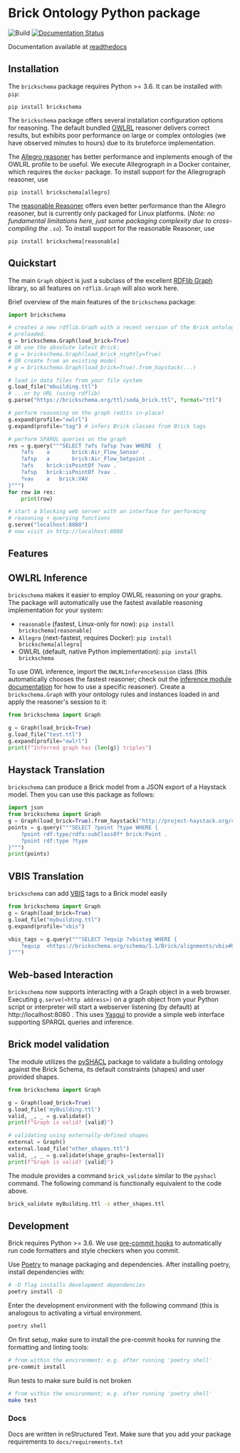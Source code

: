 # Brick Ontology Python package

![Build](https://github.com/BrickSchema/py-brickschema/workflows/Build/badge.svg)
[![Documentation Status](https://readthedocs.org/projects/brickschema/badge/?version=latest)](https://brickschema.readthedocs.io/en/latest/?badge=latest)

Documentation available at [readthedocs](https://brickschema.readthedocs.io/en/latest/)

## Installation

The `brickschema` package requires Python >= 3.6. It can be installed with `pip`:

```
pip install brickschema
```

The `brickschema` package offers several installation configuration options for reasoning.
The default bundled [OWLRL](https://pypi.org/project/owlrl/) reasoner delivers correct results, but exhibits poor performance on large or complex ontologies (we have observed minutes to hours) due to its bruteforce implementation.

The [Allegro reasoner](https://franz.com/agraph/support/documentation/current/materializer.html) has better performance and implements enough of the OWLRL profile to be useful. We execute Allegrograph in a Docker container, which requires the `docker` package. To install support for the Allegrograph reasoner, use

```
pip install brickschema[allegro]
```

The [reasonable Reasoner](https://github.com/gtfierro/reasonable) offers even better performance than the Allegro reasoner, but is currently only packaged for Linux platforms. (_Note: no fundamental limitations here, just some packaging complexity due to cross-compiling the `.so`_). To install support for the reasonable Reasoner, use

```
pip install brickschema[reasonable]
```

## Quickstart

The main `Graph` object is just a subclass of the excellent [RDFlib Graph](https://rdflib.readthedocs.io/en/stable/) library, so all features on `rdflib.Graph` will also work here.

Brief overview of the main features of the `brickschema` package:

```python
import brickschema

# creates a new rdflib.Graph with a recent version of the Brick ontology
# preloaded.
g = brickschema.Graph(load_brick=True)
# OR use the absolute latest Brick:
# g = brickschema.Graph(load_brick_nightly=True)
# OR create from an existing model
# g = brickschema.Graph(load_brick=True).from_haystack(...)

# load in data files from your file system
g.load_file("mbuilding.ttl")
# ...or by URL (using rdflib)
g.parse("https://brickschema.org/ttl/soda_brick.ttl", format="ttl")

# perform reasoning on the graph (edits in-place)
g.expand(profile="owlrl")
g.expand(profile="tag") # infers Brick classes from Brick tags

# perform SPARQL queries on the graph
res = g.query("""SELECT ?afs ?afsp ?vav WHERE  {
    ?afs    a       brick:Air_Flow_Sensor .
    ?afsp   a       brick:Air_Flow_Setpoint .
    ?afs    brick:isPointOf ?vav .
    ?afsp   brick:isPointOf ?vav .
    ?vav    a   brick:VAV
}""")
for row in res:
    print(row)

# start a blocking web server with an interface for performing
# reasoning + querying functions
g.serve("localhost:8080")
# now visit in http://localhost:8080
```

## Features

## OWLRL Inference

`brickschema` makes it easier to employ OWLRL reasoning on your graphs. The package will automatically use the fastest available reasoning implementation for your system:

- `reasonable` (fastest, Linux-only for now): `pip install brickschema[reasonable]`
- `Allegro` (next-fastest, requires Docker): `pip install brickschema[allegro]`
- OWLRL (default, native Python implementation): `pip install brickschema`

To use OWL inference, import the `OWLRLInferenceSession` class (this automatically chooses the fastest reasoner; check out the [inference module documentation](https://brickschema.readthedocs.io/en/latest/source/brickschema.html#module-brickschema.inference) for how to use a specific reasoner). Create a `brickschema.Graph` with your ontology rules and instances loaded in and apply the reasoner's session to it:

```python
from brickschema import Graph

g = Graph(load_brick=True)
g.load_file("test.ttl")
g.expand(profile="owlrl")
print(f"Inferred graph has {len(g)} triples")
```

## Haystack Translation

`brickschema` can produce a Brick model from a JSON export of a Haystack model.
Then you can use this package as follows:

```python
import json
from brickschema import Graph
g = Graph(load_brick=True).from_haystack("http://project-haystack.org/carytown#", model)
points = g.query("""SELECT ?point ?type WHERE {
    ?point rdf:type/rdfs:subClassOf* brick:Point .
    ?point rdf:type ?type
}""")
print(points)
```

## VBIS Translation

`brickschema` can add [VBIS](https://vbis.com.au/) tags to a Brick model easily

```python
from brickschema import Graph
g = Graph(load_brick=True)
g.load_file("mybuilding.ttl")
g.expand(profile="vbis")

vbis_tags = g.query("""SELECT ?equip ?vbistag WHERE {
    ?equip  <https://brickschema.org/schema/1.1/Brick/alignments/vbis#hasVBISTag> ?vbistag
}""")
```

## Web-based Interaction

`brickschema` now supports interacting with a Graph object in a web browser. Executing `g.serve(<http address>)` on a graph object from your Python script or interpreter will start a webserver listening (by default) at http://localhost:8080 . This uses [Yasgui](https://yasgui.triply.cc/) to provide a simple web interface supporting SPARQL queries and inference.


## Brick model validation

The module utilizes the [pySHACL](https://github.com/RDFLib/pySHACL) package to validate a building ontology against the Brick Schema, its default constraints (shapes) and user provided shapes.

```python
from brickschema import Graph

g = Graph(load_brick=True)
g.load_file('myBuilding.ttl')
valid, _, _ = g.validate()
print(f"Graph is valid? {valid}")

# validating using externally-defined shapes
external = Graph()
external.load_file("other_shapes.ttl")
valid, _, _ = g.validate(shape_graphs=[external])
print(f"Graph is valid? {valid}")
```

The module provides a command
`brick_validate` similar to the `pyshacl` command.  The following command is functionally
equivalent to the code above.
```bash
brick_validate myBuilding.ttl -s other_shapes.ttl
```

## Development

Brick requires Python >= 3.6. We use [pre-commit hooks](https://pre-commit.com/) to automatically run code formatters and style checkers when you commit.

Use [Poetry](https://python-poetry.org/docs/) to manage packaging and dependencies. After installing poetry, install dependencies with:

```bash
# -D flag installs development dependencies
poetry install -D
```

Enter the development environment with the following command (this is analogous to activating a virtual environment.

```bash
poetry shell
```

On first setup, make sure to install the pre-commit hooks for running the formatting and linting tools:

```bash
# from within the environment; e.g. after running 'poetry shell'
pre-commit install
```

Run tests to make sure build is not broken

```bash
# from within the environment; e.g. after running 'poetry shell'
make test
```

### Docs

Docs are written in reStructured Text. Make sure that you add your package requirements to `docs/requirements.txt`
